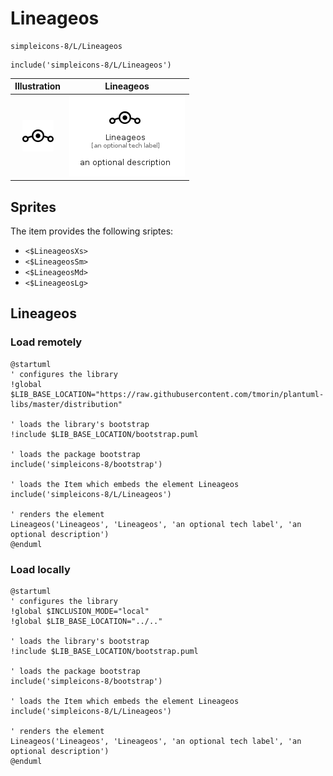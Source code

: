 # Lineageos


```text
simpleicons-8/L/Lineageos
```

```text
include('simpleicons-8/L/Lineageos')
```



| Illustration | Lineageos |
| :---: | :---: |
| ![illustration for Illustration](../../simpleicons-8/L/Lineageos.png) | ![illustration for Lineageos](../../simpleicons-8/L/Lineageos.Local.png) |



## Sprites
The item provides the following sriptes:

- `<$LineageosXs>`
- `<$LineageosSm>`
- `<$LineageosMd>`
- `<$LineageosLg>`





## Lineageos

### Load remotely
```plantuml
@startuml
' configures the library
!global $LIB_BASE_LOCATION="https://raw.githubusercontent.com/tmorin/plantuml-libs/master/distribution"

' loads the library's bootstrap
!include $LIB_BASE_LOCATION/bootstrap.puml

' loads the package bootstrap
include('simpleicons-8/bootstrap')

' loads the Item which embeds the element Lineageos
include('simpleicons-8/L/Lineageos')

' renders the element
Lineageos('Lineageos', 'Lineageos', 'an optional tech label', 'an optional description')
@enduml
```

### Load locally
```plantuml
@startuml
' configures the library
!global $INCLUSION_MODE="local"
!global $LIB_BASE_LOCATION="../.."

' loads the library's bootstrap
!include $LIB_BASE_LOCATION/bootstrap.puml

' loads the package bootstrap
include('simpleicons-8/bootstrap')

' loads the Item which embeds the element Lineageos
include('simpleicons-8/L/Lineageos')

' renders the element
Lineageos('Lineageos', 'Lineageos', 'an optional tech label', 'an optional description')
@enduml
```

